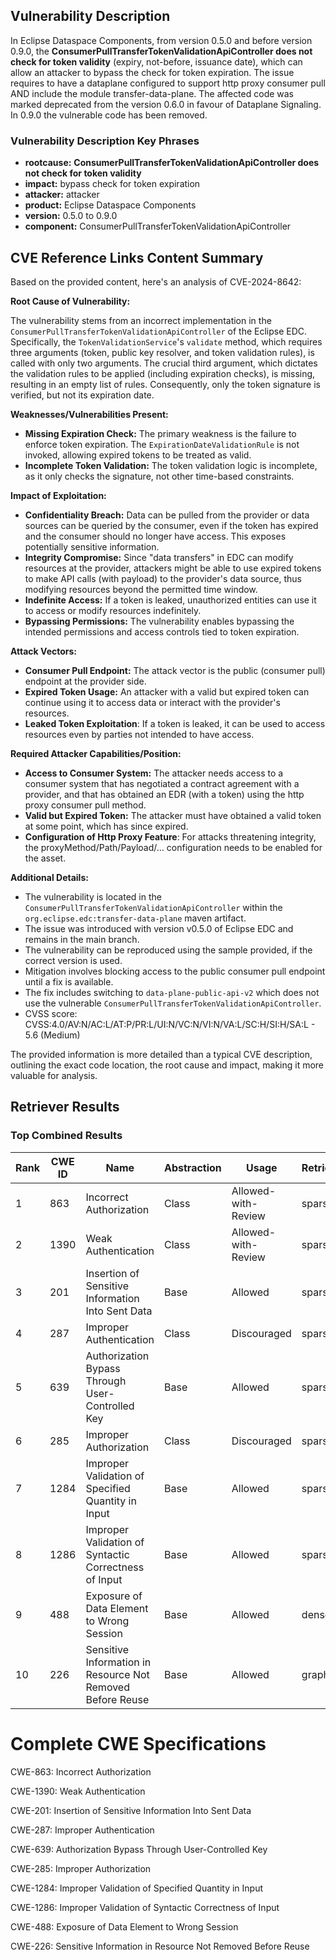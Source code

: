 ## Vulnerability Description
In Eclipse Dataspace Components, from version 0.5.0 and before version 0.9.0, the **ConsumerPullTransferTokenValidationApiController does not check for token validity** (expiry, not-before, issuance date), which can allow an attacker to bypass the check for token expiration. The issue requires to have a dataplane configured to support http proxy consumer pull AND include the module transfer-data-plane. The affected code was marked deprecated from the version 0.6.0 in favour of Dataplane Signaling. In 0.9.0 the vulnerable code has been removed.

### Vulnerability Description Key Phrases
- **rootcause:** **ConsumerPullTransferTokenValidationApiController does not check for token validity**
- **impact:** bypass check for token expiration
- **attacker:** attacker
- **product:** Eclipse Dataspace Components
- **version:** 0.5.0 to 0.9.0
- **component:** ConsumerPullTransferTokenValidationApiController

## CVE Reference Links Content Summary
Based on the provided content, here's an analysis of CVE-2024-8642:

**Root Cause of Vulnerability:**

The vulnerability stems from an incorrect implementation in the `ConsumerPullTransferTokenValidationApiController` of the Eclipse EDC. Specifically, the `TokenValidationService`'s `validate` method, which requires three arguments (token, public key resolver, and token validation rules), is called with only two arguments. The crucial third argument, which dictates the validation rules to be applied (including expiration checks), is missing, resulting in an empty list of rules. Consequently, only the token signature is verified, but not its expiration date.

**Weaknesses/Vulnerabilities Present:**

*   **Missing Expiration Check:** The primary weakness is the failure to enforce token expiration. The `ExpirationDateValidationRule` is not invoked, allowing expired tokens to be treated as valid.
*   **Incomplete Token Validation:** The token validation logic is incomplete, as it only checks the signature, not other time-based constraints.

**Impact of Exploitation:**

*   **Confidentiality Breach:** Data can be pulled from the provider or data sources can be queried by the consumer, even if the token has expired and the consumer should no longer have access. This exposes potentially sensitive information.
*   **Integrity Compromise:** Since "data transfers" in EDC can modify resources at the provider, attackers might be able to use expired tokens to make API calls (with payload) to the provider's data source, thus modifying resources beyond the permitted time window.
*   **Indefinite Access:** If a token is leaked, unauthorized entities can use it to access or modify resources indefinitely.
*   **Bypassing Permissions:** The vulnerability enables bypassing the intended permissions and access controls tied to token expiration.

**Attack Vectors:**

*   **Consumer Pull Endpoint:** The attack vector is the public (consumer pull) endpoint at the provider side.
*   **Expired Token Usage:** An attacker with a valid but expired token can continue using it to access data or interact with the provider's resources.
*   **Leaked Token Exploitation**: If a token is leaked, it can be used to access resources even by parties not intended to have access.

**Required Attacker Capabilities/Position:**

*   **Access to Consumer System:** The attacker needs access to a consumer system that has negotiated a contract agreement with a provider, and that has obtained an EDR (with a token) using the http proxy consumer pull method.
*   **Valid but Expired Token:** The attacker must have obtained a valid token at some point, which has since expired.
*  **Configuration of Http Proxy Feature**: For attacks threatening integrity, the proxyMethod/Path/Payload/... configuration needs to be enabled for the asset.

**Additional Details:**

*   The vulnerability is located in the `ConsumerPullTransferTokenValidationApiController` within the `org.eclipse.edc:transfer-data-plane` maven artifact.
*   The issue was introduced with version v0.5.0 of Eclipse EDC and remains in the main branch.
*   The vulnerability can be reproduced using the sample provided, if the correct version is used.
*   Mitigation involves blocking access to the public consumer pull endpoint until a fix is available.
*   The fix includes switching to `data-plane-public-api-v2` which does not use the vulnerable `ConsumerPullTransferTokenValidationApiController`.
*   CVSS score: CVSS:4.0/AV:N/AC:L/AT:P/PR:L/UI:N/VC:N/VI:N/VA:L/SC:H/SI:H/SA:L - 5.6 (Medium)

The provided information is more detailed than a typical CVE description, outlining the exact code location, the root cause and impact, making it more valuable for analysis.

## Retriever Results

### Top Combined Results

| Rank | CWE ID | Name | Abstraction | Usage  | Retrievers | Individual Scores |
|------|--------|------|-------------|-------|------------|-------------------|
| 1 | 863 | Incorrect Authorization | Class | Allowed-with-Review | sparse | 0.508 |
| 2 | 1390 | Weak Authentication | Class | Allowed-with-Review | sparse | 0.491 |
| 3 | 201 | Insertion of Sensitive Information Into Sent Data | Base | Allowed | sparse | 0.486 |
| 4 | 287 | Improper Authentication | Class | Discouraged | sparse | 0.482 |
| 5 | 639 | Authorization Bypass Through User-Controlled Key | Base | Allowed | sparse | 0.474 |
| 6 | 285 | Improper Authorization | Class | Discouraged | sparse | 0.473 |
| 7 | 1284 | Improper Validation of Specified Quantity in Input | Base | Allowed | sparse | 0.461 |
| 8 | 1286 | Improper Validation of Syntactic Correctness of Input | Base | Allowed | sparse | 0.459 |
| 9 | 488 | Exposure of Data Element to Wrong Session | Base | Allowed | dense | 0.467 |
| 10 | 226 | Sensitive Information in Resource Not Removed Before Reuse | Base | Allowed | graph | 0.002 |



# Complete CWE Specifications

CWE-863: Incorrect Authorization

CWE-1390: Weak Authentication

CWE-201: Insertion of Sensitive Information Into Sent Data

CWE-287: Improper Authentication

CWE-639: Authorization Bypass Through User-Controlled Key

CWE-285: Improper Authorization

CWE-1284: Improper Validation of Specified Quantity in Input

CWE-1286: Improper Validation of Syntactic Correctness of Input

CWE-488: Exposure of Data Element to Wrong Session

CWE-226: Sensitive Information in Resource Not Removed Before Reuse